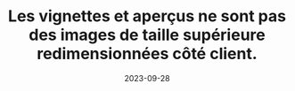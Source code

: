 ---
N: '114'
Rubrique: Images et médias
title: Les vignettes et aperçus ne sont pas des images de taille supérieure redimensionnées
  côté client.
detail: Les vignettes et aperçus ne sont pas des images de taille supérieure  redimensionnées côté client.
categories: [" Images et médias"]
agrege: O4114-E025
opquast: '4114'
indiceebook: '25'
description: "Règle n° 025"
weight:  025
actif: '1'
layout: rules
date: 2023-09-28
tags: ["", ""]
objectif: ["", ""]
Meo: ""
Controle: ""
Auteur: ""
---